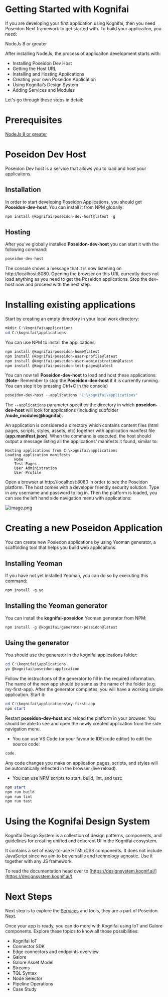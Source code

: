 # Getting Started with Kognifai 

If you are developing your first application using Kognifai, then you need Poseidon Next framework to get started with.
To build your applicaiton, you need:

NodeJs 8 or greater

After installing NodeJs, the process of applicaiton development starts with:

- Installing Poseidon Dev Host
- Getting the Host URL
- Installing and Hosting Applications 
- Creating your own Poseidon Application 
- Using Kognifai’s Design System 
- Adding Services and Modules 

Let's go through these steps in detail:

# Prerequisites 
[NodeJs 8 or greater](https://nodejs.org/)

# Poseidon Dev Host
Poseidon Dev host is a service that allows you to load and host your applicaitons.

## Installation
In order to start developing Poseidon Applications, you should get **Poseidon-dev-host**. You can install it from NPM globally:

```powershell
npm install @kognifai/poseidon-dev-host@latest -g
```

## Hosting
After you've globally installed **Poseidon-dev-host** you can start it with the following command:

```powershell
poseidon-dev-host
```
The console shows a message that it is now listening on http://localhost:8080. Opening the browser on this URL currently does not load anything as you need to get the Poseidon applications. Stop the dev-host now and proceed with the next step.

# Installing existing applications

Start by creating an empty directory in your local work directory:
```powershell
mkdir C:\kognifai\applications
cd C:\kognifai\applications
```
You can use NPM to install the applications:
```powershell
npm install @kognifai/poseidon-home@latest
npm install @kognifai/poseidon-user-profile@latest
npm install @kognifai/poseidon-user-administration@latest
npm install @kognifai/poseidon-test-pages@latest
```
You can now tell **Poseidon-dev-host** to load and host these applications:
(**Note-** Remember to stop the **Poseidon-dev-host** if it is currently running. You can stop it by pressing Ctrl+C in the console)
```powershell
poseidon-dev-host --applications "C:\kognifai\applications"
```
The ```--applications``` parameter specifies the directory in which **poseidon-dev-host** will look for applications (including subfolder **/node_modules\@kognifai**).

 An application is considered a directory which contains content files (html pages, scripts, styles, assets, etc) together with application manifest file (**app.manifest.json**).
When the command is executed, the host should output a message listing all the applications' manifests it found, similar to:
```
Hosting applications from C:\kognifai\applications
Loading application manifests
	Home
	Test Pages
	User Administration
	User Profile
```
Open a browser at http://localhost:8080 in order to see the Poseidon platform. The host comes with a developer friendly security solution. Type in any username and password to log in. Then the platform is loaded, you can see the left hand side navigation menu with applications:

![image.png](/Public-documentation/images/image-43ec7967-c093-468b-a63e-e64075349bdc.png)

# Creating a new Poseidon Application
You can create new Posiedon applications by using Yeoman generator, a scaffolding tool that helps you build web applicaitons.  

## Installing Yeoman
If you have not yet installed Yeoman, you can do so by executing this command:
```powershell
npm install -g yo
```

## Installing the Yeoman generator
You can install the **kognifai-poseidon** Yeoman generator from NPM:
```powershell
npm install -g @kognifai/generator-poseidon@latest
```

## Using the generator
You should use the generator in the kognifai applications folder:
```powershell
cd C:\kognifai\applications
yo @kognifai/poseidon:application
```
Follow the instructions of the generator to fill in the required information. 
The name of the new app should be same as the name of the folder (e.g. my-first-app). After the generator completes, you will have a working simple application. Start it:
```powershell
cd C:\kognifai\applications\my-first-app
npm start
```
Restart **poseidon-dev-host** and reload the platform in your browser. You should be able to see and open the newly created application from the side navigation menu.
- You can use VS Code (or your favourite IDE/code editor) to edit the source code:
```powershell
code.
```
Any code changes you make on application pages, scripts, and styles will be automatically reflected in the browser (live reload).
- You can use NPM scripts to start, build, lint, and test:
```powershell
npm start
npm run build
npm run lint
npm run test
```
# Using the Kognifai Design System

Kognifai Design System is a collection of design patterns, components, and guidelines for creating unified and coherent UI in the Kognifai ecosystem.

It contains a set of easy-to-use HTML/CSS components. It does not include JavaScript since we aim to be versatile and technology agnostic. Use it together with any JS framework.

To read the documentation head over to [https://designsystem.kognif.ai/](https://designsystem.kognif.ai/)

# Next Steps

Next step is to explore the [Services](Services.md) and tools, they are a part of Poseidon Next.


Once your app is ready, you can do more with Kognifai using IoT and Galore components. 
Explore these topics to know all those possibilities:

-	Kognifai IoT 
-	Connector SDK
-	Edge connectors and endpoints overview
-	Galore
-	Galore Asset Model
-	Streams
-	TQL Syntax
-	Node Selector
-	Pipeline Operations
-	Case Study



